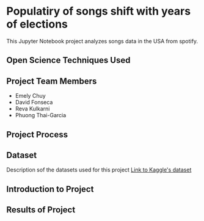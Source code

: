 # Populatiry of songs shift with years of elections

This Jupyter Notebook project analyzes songs data in the USA from spotify. 

## Open Science Techniques Used


## Project Team Members
- Emely Chuy
- David Fonseca
- Reva Kulkarni
- Phuong Thai-Garcia


## Project Process


## Dataset
Description sof the datasets used for this project [Link to Kaggle's dataset](https://github.com/nasa/Transform-to-Open-Science/blob/main/README.md#open-science-101-curriculum)


## Introduction to Project


## Results of Project 



